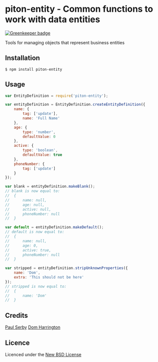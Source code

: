 # piton-entity - Common functions to work with data entities

[![Greenkeeper badge](https://badges.greenkeeper.io/serby/piton-entity.svg)](https://greenkeeper.io/)

Tools for managing objects that represent business entities

## Installation

	$ npm install piton-entity

## Usage

```js
var EntityDefinition = require('piton-entity');

var entityDefinition = EntityDefinition.createEntityDefinition({
	name: {
		tag: ['update'],
		name: 'Full Name'
	},
	age: {
		type: 'number',
		defaultValue: 0
	},
	active: {
		type: 'boolean',
		defaultValue: true
	},
	phoneNumber: {
		tag: ['update']
	}
});

var blank = entityDefinition.makeBlank();
// blank is now equal to:
//	{
//		name: null,
//		age: null,
//		active: null,
//		phoneNumber: null
//	}

var default = entityDefinition.makeDefault();
// default is now equal to:
//	{
//		name: null,
//		age: 0,
//		active: true,
//		phoneNumber: null
//	}

var stripped = entityDefinition.stripUnknownProperties({
	name: 'Dom',
	extra: 'This should not be here'
});
// stripped is now equal to:
//	{
//		name: 'Dom'
//	}
```

## Credits
[Paul Serby](https://github.com/PabloSerbo/)
[Dom Harrington](https://github.com/domharrington/)

## Licence
Licenced under the [New BSD License](http://opensource.org/licenses/bsd-license.php)
